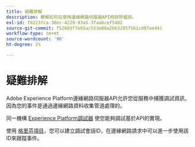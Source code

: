```yaml
---
title: 疑難排解
description: 瞭解如何在使用邊緣網路伺服器API時排除錯誤。
exl-id: f0223fca-30ec-4229-93a5-3faa6cef5482
source-git-commit: f52603f7e65ac553e00a2b632857561cd07ae441
workflow-type: tm+mt
source-wordcount: '96'
ht-degree: 2%

---
```


# 疑難排解

Adobe Experience Platform邊緣網路伺服器API允許您從服務中捕獲調試資訊，因為您的事件是通過邊緣網路資料收集管道處理的。

同一機構 [Experience Platform調試器](https://experienceleague.adobe.com/docs/debugger-learn/tutorials/experience-platform-debugger/introduction-to-the-experience-platform-debugger.html?lang=en) 使您能夠調試基於API的實現。

使用 [格里芬項目](https://aep-sdks.gitbook.io/docs/beta/project-griffon)，您可以建立調試會話ID，在邊緣網路請求中可以進一步使用該ID來跟蹤事件。
